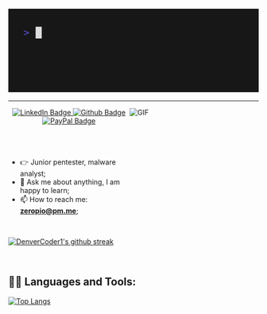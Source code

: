 ![](/img/hello.gif)
<hr>
<img align="right" alt="GIF" src="./img/icon.png" width="260" height="260" />
<div id="badges" align="center">
      <a href="https://www.linkedin.com/in/emilio-s%C3%A1nchez-garc%C3%ADa/">
        <img src="https://img.shields.io/badge/LinkedIn-blue?style=for-the-badge&logo=linkedin&logoColor=white"
          alt="LinkedIn Badge" />
      </a>
      <a href="https://github.com/zeropio">
        <img src="https://img.shields.io/badge/Github-black?style=for-the-badge&logo=github&logoColor=white"
          alt="Github Badge" />
      </a>
      <a href="https://paypal.me/emiliosang">
        <img src="https://img.shields.io/badge/PayPal-blue?style=for-the-badge&logo=paypal&logoColor=white"
          alt="PayPal Badge" />
      </a>
    </div>
<br />
<br />
<br />
  
- 👉 Junior pentester, malware analyst;<br />
- 💬 Ask me about anything, I am happy to learn;<br />
- 📫 How to reach me: **<a href="mailto: zeropio@pm.me">zeropio@pm.me</a>**;

<br>

[![DenverCoder1's github streak](https://github-readme-streak-stats.herokuapp.com/?user=zeropio&theme=blue-green)](https://github.com/DenverCoder1/github-readme-streak-stats)

<br>

<h2>👨‍💻 Languages and Tools:</h2>

[![Top Langs](https://github-readme-stats.vercel.app/api/top-langs/?username=zeropio&layout=compacto&theme=blue-green)](https://github.com/anuraghazra/github-readme-stats)

